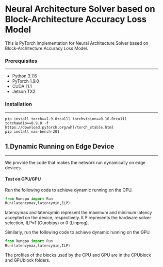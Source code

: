 # Neural Architecture Solver based on Block-Architecture Accuracy Loss Model

This is  PyTorch implementation for  Neural Architecture Solver based on Block-Architecture Accuracy Loss Model.

### Prerequisites

------

- Python 3.7.6
- PyTorch 1.9.0
- CUDA 11.1
- Jetson TX2

### Installation

------

```
pip install torch==1.9.0+cu111 torchvision==0.10.0+cu111 torchaudio==0.9.0 -f https://download.pytorch.org/whl/torch_stable.html
pip install nas-bench-201
```

## 1.Dynamic Running on Edge Device

------

We provide the code that makes the network run dynamically on edge devices.

#### Test on CPU/GPU

Run the following code to achieve dynamic running on the CPU.

```python
from Runcpu import Run
Run(latencymax,latencymin,ILP)  
```

latencymax and latencymin represent the maximum and minimum latency accepted on the device, respectively.  ILP represents the hardware solver selection, ILP=1 (Gurobipy) or 0 (Linprog).

Similarly, run the following code to achieve dynamic running on the GPU.

```python
from Rungpu import Run
Run(latencymax,latencymin,ILP) 
```

The profiles of the blocks used by the CPU and GPU are in the CPUblock and GPUblock folders.
